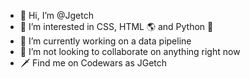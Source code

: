- 👋 Hi, I’m @Jgetch
- 👀 I’m interested in CSS, HTML 🌎 and Python 🐍 
- 🌱 I’m currently working on a data pipeline
- 💞️ I’m not looking to collaborate on anything right now
- 🗡 Find me on Codewars as JGetch
